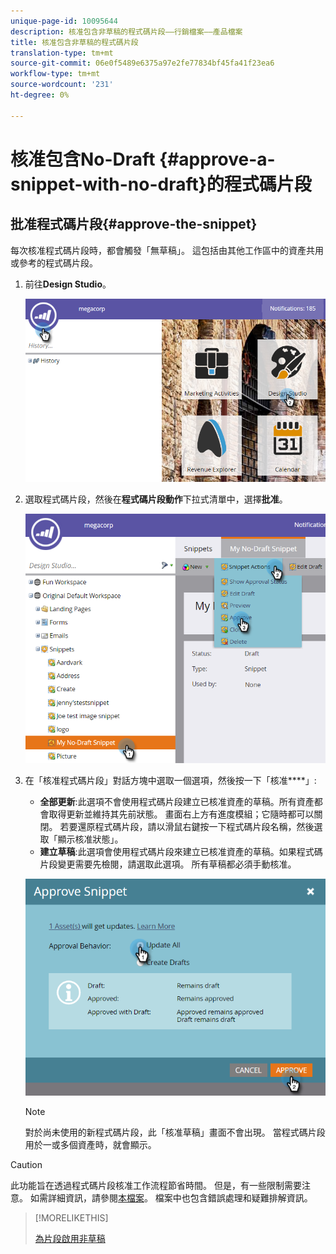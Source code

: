 ```yaml
---
unique-page-id: 10095644
description: 核准包含非草稿的程式碼片段——行銷檔案——產品檔案
title: 核准包含非草稿的程式碼片段
translation-type: tm+mt
source-git-commit: 06e0f5489e6375a97e2fe77834bf45fa41f23ea6
workflow-type: tm+mt
source-wordcount: '231'
ht-degree: 0%

---
```



# 核准包含No-Draft {#approve-a-snippet-with-no-draft}的程式碼片段

## 批准程式碼片段{#approve-the-snippet}

每次核准程式碼片段時，都會觸發「無草稿」。 這包括由其他工作區中的資產共用或參考的程式碼片段。

1. 前往&#x200B;**Design Studio**。

   ![](assets/go-to-design-studio.png)

1. 選取程式碼片段，然後在&#x200B;**程式碼片段動作**&#x200B;下拉式清單中，選擇&#x200B;**批准**。

   ![](assets/approve-snippet.png)

1. 在「核准程式碼片段」對話方塊中選取一個選項，然後按一下「核准&#x200B;****」:

   * **全部更新**:此選項不會使用程式碼片段建立已核准資產的草稿。所有資產都會取得更新並維持其先前狀態。 畫面右上方有進度模組；它隨時都可以關閉。 若要還原程式碼片段，請以滑鼠右鍵按一下程式碼片段名稱，然後選取「顯示核准狀態」。
   * **建立草稿**:此選項會使用程式碼片段來建立已核准資產的草稿。如果程式碼片段變更需要先檢閱，請選取此選項。 所有草稿都必須手動核准。

   ![](assets/snippet-dialog-box.png)

   >[!NOTE]
   >
   >對於尚未使用的新程式碼片段，此「核准草稿」畫面不會出現。 當程式碼片段用於一或多個資產時，就會顯示。

>[!CAUTION]
>
>此功能旨在透過程式碼片段核准工作流程節省時間。 但是，有一些限制需要注意。 如需詳細資訊，請參閱[本檔案](https://nation.marketo.com/docs/DOC-4415)。 檔案中也包含錯誤處理和疑難排解資訊。

>[!MORELIKETHIS]
>
>[為片段啟用非草稿](/help/marketo/product-docs/administration/users-and-roles/managing-user-roles-and-permissions/enable-no-draft-for-snippets.md)
